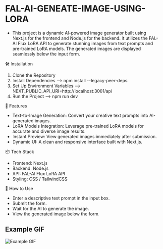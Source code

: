 # FAL-AI-GENEATE-IMAGE-USING-LORA

- This project is a dynamic AI-powered image generator built using Next.js for the frontend and Node.js for the backend.
  It utilizes the FAL-AI Flux LoRA API to generate stunning images from text prompts and pre-trained LoRA models.
  The generated images are displayed seamlessly below the input form.

🛠️ Installation

1. Clone the Repository
2. Install Dependencies --> npm install --legacy-peer-deps
3. Set Up Environment Variables --> NEXT_PUBLIC_API_URI=http://localhost:3001/api
4. Run the Project --> npm run dev

📝 Features

- Text-to-Image Generation: Convert your creative text prompts into AI-generated images.
- LoRA Models Integration: Leverage pre-trained LoRA models for accurate and diverse image results.
- Instant Preview: View generated images immediately after submission.
- Dynamic UI: A clean and responsive interface built with Next.js.

📦 Tech Stack

- Frontend: Next.js
- Backend: Node.js
- API: FAL-AI Flux LoRA API
- Styling: CSS / TailwindCSS

🌟 How to Use

- Enter a descriptive text prompt in the input box.
- Submit the form.
- Wait for the AI to generate the image.
- View the generated image below the form.

## Example GIF

![Example GIF](src/assets/example.gif)
